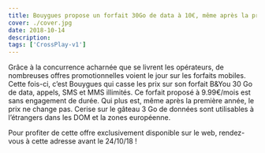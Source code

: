 ```yaml
---
title: Bouygues propose un forfait 30Go de data à 10€, même après la première année !
cover: ./cover.jpg
date: 2018-10-14
description: 
tags: ['CrossPlay-v1']
---
```

Grâce à la concurrence acharnée que se livrent les opérateurs, de nombreuses offres promotionnelles voient le jour sur les forfaits mobiles. Cette fois-ci, c’est Bouygues qui casse les prix sur son forfait B&You 30 Go de data, appels, SMS et MMS illimités. Ce forfait proposé à 9.99€/mois est sans engagement de durée. Qui plus est, même après la première année, le prix ne change pas. Cerise sur le gâteau 3 Go de données sont utilisables à l’étrangers dans les DOM et la zones européenne.

Pour profiter de cette offre exclusivement disponible sur le web, rendez-vous à cette adresse avant le 24/10/18 !

